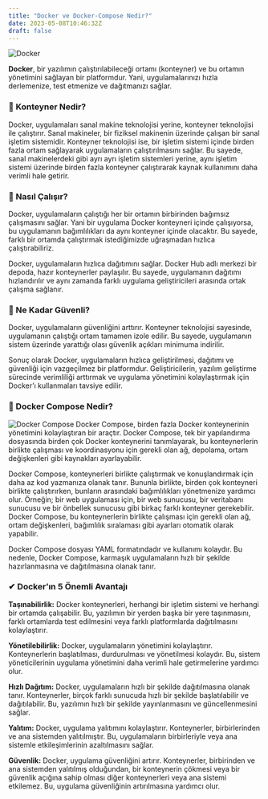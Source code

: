 ```yaml
---
title: "Docker ve Docker-Compose Nedir?"
date: 2023-05-08T10:46:32Z
draft: false
---
```


![Docker](/static/1.png)

**Docker**, bir yazılımın çalıştırılabileceği ortamı (konteyner) ve bu ortamın yönetimini sağlayan bir platformdur. Yani, uygulamalarınızı hızla derlemenize, test etmenize ve dağıtmanızı sağlar.

### 🚢 Konteyner Nedir?
Docker, uygulamaları sanal makine teknolojisi yerine, konteyner teknolojisi ile çalıştırır. Sanal makineler, bir fiziksel makinenin üzerinde çalışan bir sanal işletim sistemidir. Konteyner teknolojisi ise, bir işletim sistemi içinde birden fazla ortam sağlayarak uygulamaların çalıştırılmasını sağlar. Bu sayede, sanal makinelerdeki gibi ayrı ayrı işletim sistemleri yerine, aynı işletim sistemi üzerinde birden fazla konteyner çalıştırarak kaynak kullanımını daha verimli hale getirir.

### 🚀 Nasıl Çalışır?
Docker, uygulamaların çalıştığı her bir ortamın birbirinden bağımsız çalışmasını sağlar. Yani bir uygulama Docker konteyneri içinde çalışıyorsa, bu uygulamanın bağımlılıkları da aynı konteyner içinde olacaktır. Bu sayede, farklı bir ortamda çalıştırmak istediğimizde uğraşmadan hızlıca çalıştırabiliriz.

Docker, uygulamaların hızlıca dağıtımını sağlar. Docker Hub adlı merkezi bir depoda, hazır konteynerler paylaşılır. Bu sayede, uygulamanın dağıtımı hızlandırılır ve aynı zamanda farklı uygulama geliştiricileri arasında ortak çalışma sağlanır.

### 🔐 Ne Kadar Güvenli?
Docker, uygulamaların güvenliğini arttırır. Konteyner teknolojisi sayesinde, uygulamanın çalıştığı ortam tamamen izole edilir. Bu sayede, uygulamanın sistem üzerinde yarattığı olası güvenlik açıkları minimuma indirilir.

Sonuç olarak Docker, uygulamaların hızlıca geliştirilmesi, dağıtımı ve güvenliği için vazgeçilmez bir platformdur. Geliştiricilerin, yazılım geliştirme sürecinde verimliliği arttırmak ve uygulama yönetimini kolaylaştırmak için Docker’ı kullanmaları tavsiye edilir.

### 🐙 Docker Compose Nedir?
![Docker Compose](/static/2.png)
Docker Compose, birden fazla Docker konteynerinin yönetimini kolaylaştıran bir araçtır. Docker Compose, tek bir yapılandırma dosyasında birden çok Docker konteynerini tanımlayarak, bu konteynerlerin birlikte çalışması ve koordinasyonu için gerekli olan ağ, depolama, ortam değişkenleri gibi kaynakları ayarlayabilir.

Docker Compose, konteynerleri birlikte çalıştırmak ve konuşlandırmak için daha az kod yazmanıza olanak tanır. Bununla birlikte, birden çok konteyneri birlikte çalıştırırken, bunların arasındaki bağımlılıkları yönetmenize yardımcı olur. Örneğin; bir web uygulaması için, bir web sunucusu, bir veritabanı sunucusu ve bir önbellek sunucusu gibi birkaç farklı konteyner gerekebilir. Docker Compose, bu konteynerlerin birlikte çalışması için gerekli olan ağ, ortam değişkenleri, bağımlılık sıralaması gibi ayarları otomatik olarak yapabilir.

Docker Compose dosyası YAML formatındadır ve kullanımı kolaydır. Bu nedenle, Docker Compose, karmaşık uygulamaların hızlı bir şekilde hazırlanmasına ve dağıtılmasına olanak tanır.

### ✔ Docker’ın 5 Önemli Avantajı
**Taşınabilirlik:** Docker konteynerleri, herhangi bir işletim sistemi ve herhangi bir ortamda çalışabilir. Bu, yazılımın bir yerden başka bir yere taşınmasını, farklı ortamlarda test edilmesini veya farklı platformlarda dağıtılmasını kolaylaştırır.

**Yönetilebilirlik:** Docker, uygulamaların yönetimini kolaylaştırır. Konteynerlerin başlatılması, durdurulması ve yönetilmesi kolaydır. Bu, sistem yöneticilerinin uygulama yönetimini daha verimli hale getirmelerine yardımcı olur.

**Hızlı Dağıtım:** Docker, uygulamaların hızlı bir şekilde dağıtılmasına olanak tanır. Konteynerler, birçok farklı sunucuda hızlı bir şekilde başlatılabilir ve dağıtılabilir. Bu, yazılımın hızlı bir şekilde yayınlanmasını ve güncellenmesini sağlar.

**Yalıtım:** Docker, uygulama yalıtımını kolaylaştırır. Konteynerler, birbirlerinden ve ana sistemden yalıtılmıştır. Bu, uygulamaların birbirleriyle veya ana sistemle etkileşimlerinin azaltılmasını sağlar.

**Güvenlik:** Docker, uygulama güvenliğini artırır. Konteynerler, birbirinden ve ana sistemden yalıtılmış olduğundan, bir konteynerin çökmesi veya bir güvenlik açığına sahip olması diğer konteynerleri veya ana sistemi etkilemez. Bu, uygulama güvenliğinin artırılmasına yardımcı olur.


